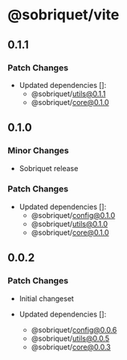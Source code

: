 # @sobriquet/vite

## 0.1.1

### Patch Changes

- Updated dependencies []:
  - @sobriquet/utils@0.1.1
  - @sobriquet/core@0.1.0

## 0.1.0

### Minor Changes

- Sobriquet release

### Patch Changes

- Updated dependencies []:
  - @sobriquet/config@0.1.0
  - @sobriquet/utils@0.1.0
  - @sobriquet/core@0.1.0

## 0.0.2

### Patch Changes

- Initial changeset

- Updated dependencies []:
  - @sobriquet/config@0.0.6
  - @sobriquet/utils@0.0.5
  - @sobriquet/core@0.0.3
